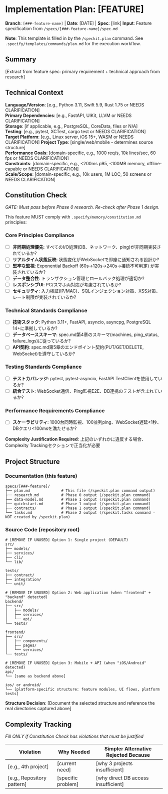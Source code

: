 # Implementation Plan: [FEATURE]

**Branch**: `[###-feature-name]` | **Date**: [DATE] | **Spec**: [link]
**Input**: Feature specification from `/specs/[###-feature-name]/spec.md`

**Note**: This template is filled in by the `/speckit.plan` command. See `.specify/templates/commands/plan.md` for the execution workflow.

## Summary

[Extract from feature spec: primary requirement + technical approach from research]

## Technical Context

<!--
  ACTION REQUIRED: Replace the content in this section with the technical details
  for the project. The structure here is presented in advisory capacity to guide
  the iteration process.
-->

**Language/Version**: [e.g., Python 3.11, Swift 5.9, Rust 1.75 or NEEDS CLARIFICATION]  
**Primary Dependencies**: [e.g., FastAPI, UIKit, LLVM or NEEDS CLARIFICATION]  
**Storage**: [if applicable, e.g., PostgreSQL, CoreData, files or N/A]  
**Testing**: [e.g., pytest, XCTest, cargo test or NEEDS CLARIFICATION]  
**Target Platform**: [e.g., Linux server, iOS 15+, WASM or NEEDS CLARIFICATION]
**Project Type**: [single/web/mobile - determines source structure]  
**Performance Goals**: [domain-specific, e.g., 1000 req/s, 10k lines/sec, 60 fps or NEEDS CLARIFICATION]  
**Constraints**: [domain-specific, e.g., <200ms p95, <100MB memory, offline-capable or NEEDS CLARIFICATION]  
**Scale/Scope**: [domain-specific, e.g., 10k users, 1M LOC, 50 screens or NEEDS CLARIFICATION]

## Constitution Check

*GATE: Must pass before Phase 0 research. Re-check after Phase 1 design.*

This feature MUST comply with `.specify/memory/constitution.md` principles:

### Core Principles Compliance

- [ ] **非同期処理優先**: すべてのI/O処理(DB、ネットワーク、ping)が非同期実装されているか?
- [ ] **リアルタイム状態反映**: 状態変化がWebSocketで即座に通知される設計か?
- [ ] **堅牢な監視**: Exponential Backoff (60s→120s→240s→接続不可判定) が実装されているか?
- [ ] **データ整合性**: トランザクション管理とロールバック処理が適切か?
- [ ] **レスポンシブUI**: PC/スマホ両対応が考慮されているか?
- [ ] **セキュリティ**: 入力検証(IP/MAC)、SQLインジェクション対策、XSS対策、レート制限が実装されているか?

### Technical Standards Compliance

- [ ] **技術スタック**: Python 3.11+, FastAPI, asyncio, asyncpg, PostgreSQL 14+に準拠しているか?
- [ ] **データベーススキーマ**: spec.md第4章のスキーマ(machines, ping_status, failure_logs)に従っているか?
- [ ] **API契約**: spec.md第5章のエンドポイント契約(PUT/GET/DELETE, WebSocket)を遵守しているか?

### Testing Standards Compliance

- [ ] **テストカバレッジ**: pytest, pytest-asyncio, FastAPI TestClientを使用しているか?
- [ ] **統合テスト**: WebSocket通信、Ping監視E2E、DB連携のテストが含まれているか?

### Performance Requirements Compliance

- [ ] **スケーラビリティ**: 1000台同時監視、100並列ping、WebSocket遅延<1秒、DBクエリ<100msを満たせるか?

**Complexity Justification Required**: 上記のいずれかに違反する場合、Complexity Trackingセクションで正当化が必要

## Project Structure

### Documentation (this feature)

```
specs/[###-feature]/
├── plan.md              # This file (/speckit.plan command output)
├── research.md          # Phase 0 output (/speckit.plan command)
├── data-model.md        # Phase 1 output (/speckit.plan command)
├── quickstart.md        # Phase 1 output (/speckit.plan command)
├── contracts/           # Phase 1 output (/speckit.plan command)
└── tasks.md             # Phase 2 output (/speckit.tasks command - NOT created by /speckit.plan)
```

### Source Code (repository root)
<!--
  ACTION REQUIRED: Replace the placeholder tree below with the concrete layout
  for this feature. Delete unused options and expand the chosen structure with
  real paths (e.g., apps/admin, packages/something). The delivered plan must
  not include Option labels.
-->

```
# [REMOVE IF UNUSED] Option 1: Single project (DEFAULT)
src/
├── models/
├── services/
├── cli/
└── lib/

tests/
├── contract/
├── integration/
└── unit/

# [REMOVE IF UNUSED] Option 2: Web application (when "frontend" + "backend" detected)
backend/
├── src/
│   ├── models/
│   ├── services/
│   └── api/
└── tests/

frontend/
├── src/
│   ├── components/
│   ├── pages/
│   └── services/
└── tests/

# [REMOVE IF UNUSED] Option 3: Mobile + API (when "iOS/Android" detected)
api/
└── [same as backend above]

ios/ or android/
└── [platform-specific structure: feature modules, UI flows, platform tests]
```

**Structure Decision**: [Document the selected structure and reference the real
directories captured above]

## Complexity Tracking

*Fill ONLY if Constitution Check has violations that must be justified*

| Violation | Why Needed | Simpler Alternative Rejected Because |
|-----------|------------|-------------------------------------|
| [e.g., 4th project] | [current need] | [why 3 projects insufficient] |
| [e.g., Repository pattern] | [specific problem] | [why direct DB access insufficient] |

